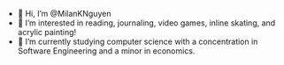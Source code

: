 - 👋 Hi, I’m @MilanKNguyen
- 👀 I’m interested in reading, journaling, video games, inline skating, and acrylic painting!
- 🌱 I’m currently studying computer science with a concentration in Software Engineering and a minor in economics.

<!---
MilanKNguyen/MilanKNguyen is a ✨ special ✨ repository because its `README.md` (this file) appears on your GitHub profile.
You can click the Preview link to take a look at your changes.
--->
